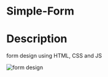 # Simple-Form

# Description 
form design using HTML, CSS and JS


![form design](https://user-images.githubusercontent.com/81306700/134821329-c39b44ef-a275-44c9-8d68-307c38aab0ff.png)
